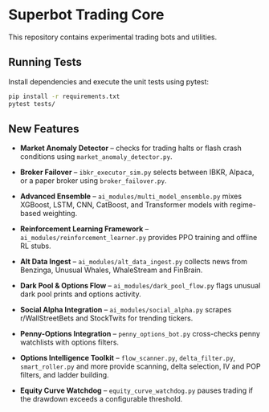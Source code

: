 # Superbot Trading Core

This repository contains experimental trading bots and utilities.

## Running Tests

Install dependencies and execute the unit tests using pytest:

```bash
pip install -r requirements.txt
pytest tests/
```

## New Features

- **Market Anomaly Detector** – checks for trading halts or flash crash conditions using `market_anomaly_detector.py`.
- **Broker Failover** – `ibkr_executor_sim.py` selects between IBKR, Alpaca, or a paper broker using `broker_failover.py`.
- **Advanced Ensemble** – `ai_modules/multi_model_ensemble.py` mixes XGBoost, LSTM, CNN, CatBoost, and Transformer models with regime-based weighting.
- **Reinforcement Learning Framework** – `ai_modules/reinforcement_learner.py` provides PPO training and offline RL stubs.
- **Alt Data Ingest** – `ai_modules/alt_data_ingest.py` collects news from Benzinga, Unusual Whales, WhaleStream and FinBrain.
- **Dark Pool & Options Flow** – `ai_modules/dark_pool_flow.py` flags unusual dark pool prints and options activity.
- **Social Alpha Integration** – `ai_modules/social_alpha.py` scrapes r/WallStreetBets and StockTwits for trending tickers.
- **Penny-Options Integration** – `penny_options_bot.py` cross-checks penny watchlists with options filters.
- **Options Intelligence Toolkit** – `flow_scanner.py`, `delta_filter.py`, `smart_roller.py` and more provide scanning, delta selection, IV and POP filters, and ladder building.

- **Equity Curve Watchdog** – `equity_curve_watchdog.py` pauses trading if the drawdown exceeds a configurable threshold.
